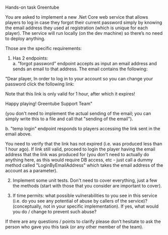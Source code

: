 Hands-on task Greentube 
 
You are asked to implement a new .Net Core web service that allows players to log in case they 
forgot their current password simply by knowing the email address they used at registration 
(which is unique for each player). The service will run locally (on the dev machine) so there’s no 
need to deploy anything. 
 
Those are the specific requirements: 
 
1.  Has 2 endpoints:  
a.  "forgot password" endpoint accepts as input an email address and sends an email to 
that address. The email contains the following: 
 
"Dear player, 
In order to log in to your account so you can change your password click the 
following link: 
 
<URL here pointing to the second endpoint described below> 
 
Note that this link is only valid for 1 hour, after which it expires!  
 
Happy playing! 
Greentube Support Team" 
 
(you don't need to implement the actual sending of the email; you can simply write 
this to a file and call that "sending of the email"). 
 
b.  "temp login" endpoint responds to players accessing the link sent in the email above.  
 
You need to verify that the link has not expired (i.e. was produced less than 1 hour 
ago). If link still valid, proceed to login the player having the email address that the 
link was produced for (you don't need to actually do  anything here, as this would 
require DB access, etc - just call a dummy method called "LoginByEmailAddress" 
which takes the email address of the account as a parameter).  
 
 
2.  Implement some unit tests. Don't need to cover everything, just a few the methods (start with 
those that you consider are important to cover). 
 
3.  If time permits: what possible vulnerabilities to you see in this service (i.e. do you see any 
potential of abuse by callers of the service)? (conceptually, not in your specific 
implementation). If yes, what would you do / change to prevent such abuse? 
 
 
If there are any questions / points to clarify please don’t hesitate to ask the person who 
gave you this task (or any other member of the team). 
 
 
